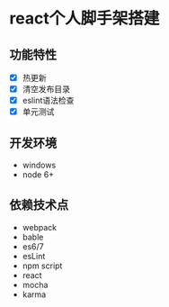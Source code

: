 # react个人脚手架搭建

## 功能特性
- [x] 热更新
- [x] 清空发布目录
- [x] eslint语法检查
- [x] 单元测试

## 开发环境
- windows
- node 6+

## 依赖技术点
- webpack
- bable
- es6/7
- esLint
- npm script
- react
- mocha
- karma
